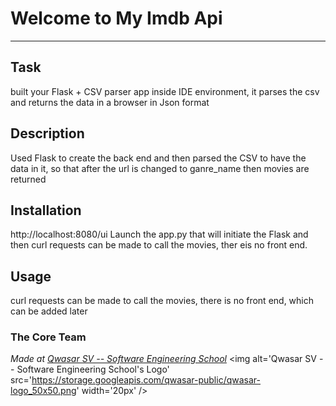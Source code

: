 # Welcome to My Imdb Api
***

## Task
built your Flask + CSV parser app inside IDE environment, it parses the csv and returns the data in a browser in Json format

## Description
Used Flask to create the back end and then parsed the CSV to have the data in it, so that after the url is changed to ganre_name then movies are returned

## Installation
http://localhost:8080/ui
Launch the app.py that will initiate the Flask and then curl requests can be made to call the movies, ther eis no front end.

## Usage
curl requests can be made to call the movies, there is no front end, which can be added later


### The Core Team


<span><i>Made at <a href='https://qwasar.io'>Qwasar SV -- Software Engineering School</a></i></span>
<span><img alt='Qwasar SV -- Software Engineering School's Logo' src='https://storage.googleapis.com/qwasar-public/qwasar-logo_50x50.png' width='20px' /></span>
